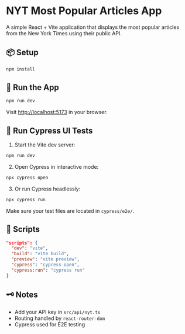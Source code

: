 # NYT Most Popular Articles App

A simple React + Vite application that displays the most popular articles from the New York Times using their public API.

## 📦 Setup

```bash
npm install
```

## 🚀 Run the App

```bash
npm run dev
```
Visit [http://localhost:5173](http://localhost:5173) in your browser.

## 🧪 Run Cypress UI Tests

1. Start the Vite dev server:

```bash
npm run dev
```

2. Open Cypress in interactive mode:

```bash
npx cypress open
```

3. Or run Cypress headlessly:

```bash
npx cypress run
```

Make sure your test files are located in `cypress/e2e/`.

## 🧰 Scripts

```json
"scripts": {
  "dev": "vite",
  "build": "vite build",
  "preview": "vite preview",
  "cypress": "cypress open",
  "cypress:run": "cypress run"
}
```

## 🗝️ Notes
- Add your API key in `src/api/nyt.ts`
- Routing handled by `react-router-dom`
- Cypress used for E2E testing
